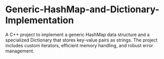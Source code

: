 # Generic-HashMap-and-Dictionary-Implementation
A C++ project to implement a generic HashMap data structure and a specialized Dictionary that stores key-value pairs as strings. The project includes custom iterators, efficient memory handling, and robust error management.
